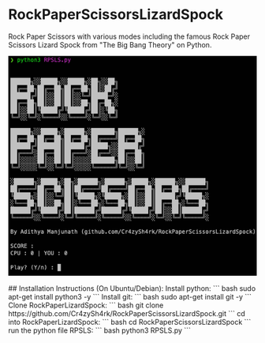 # RockPaperScissorsLizardSpock
Rock Paper Scissors with various modes including the famous Rock Paper Scissors Lizard Spock from "The Big Bang Theory" on Python.
<p align="center">
  <img width="522" src="https://github.com/Cr4zySh4rk/RockPaperScissorsLizardSpock/blob/main/screenshot1.png">
</p>
## Installation Instructions (On Ubuntu/Debian): 
Install python:
  ``` bash
  sudo apt-get install python3 -y
  ```
Install git:
  ``` bash
  sudo apt-get install git -y
  ```
Clone RockPaperLizardSpock:
  ``` bash
  git clone https://github.com/Cr4zySh4rk/RockPaperScissorsLizardSpock.git
  ```
cd into RockPaperLizardSpock:
  ``` bash
  cd RockPaperScissorsLizardSpock
  ```
run the python file RPSLS:
  ``` bash
  python3 RPSLS.py
  ```
